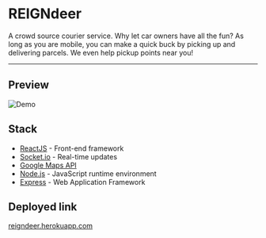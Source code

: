 REIGNdeer
===================

A crowd source courier service. Why let car owners have all the fun? As long as you are mobile, you can make a quick buck by picking up and delivering parcels. We even help pickup points near you!

----------


Preview
-------------

![Demo](http://i.giphy.com/3o6Zt0V4S8LlHpLm0M.gif)


Stack
-------------
- [ReactJS](https://facebook.github.io/react/) - Front-end framework
- [Socket.io](http://socket.io/) - Real-time updates
- [Google Maps API](https://developers.google.com/maps/)
- [Node.js](https://nodejs.org/) - JavaScript runtime environment
- [Express](http://expressjs.com/) - Web Application Framework

Deployed link
-------------
[reigndeer.herokuapp.com](https://reigndeer.herokuapp.com)
